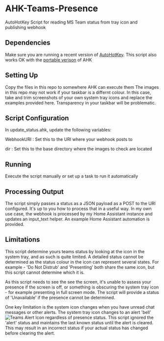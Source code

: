 # AHK-Teams-Presence
AutoHotKey Script for reading MS Team status from tray icon and publishing webhook

## Dependencies

Make sure you are running a recent version of [AutoHotKey](https://www.autohotkey.com/). This script also works OK with the [portable verison](https://www.portablefreeware.com/index.php?id=217) of AHK

## Setting Up
Copy the files in this repo to somewhere AHK can execute them
The images in this repo may not work if your taskbar is a differnt colour. In this case, take and trim screenshots of your own system tray icons and replace the examples provided here. Transparency in your taskbar will be problematic.

## Script Configuration
In update_status.ahk, update the following variables:

WebhookURI : Set this to the URI where your webhook posts to

dir : Set this to the base directory where the images to check are located

## Running
Execute the script manually or set up a task to run it automatically

## Processing Output
The script simply passes a status as a JSON payload as a POST to the URI configured. It's up to you how to process that in a useful way. In my own use case, the webhook is processed by my Home Assistant instance and updates an input_text helper. An example Home Assistant automation is provided.

## Limitations

This script determine yours teams status by looking at the icon in the system tray, and as such is quite limited. A detailed status cannot be determined as the status colour in the icon can represent several states. For example - 'Do Not Distrub' and 'Presenting' both share the same icon, but this script cannot determine which it is.

As this script needs to see the see the screen, it's unable to assess your presence if the screen is off, or something is obscuring the system tray icon - for example presenting in full screen mode. The script will provide a status of 'Unavailable' if the presence cannot be determined.

One key limitation is the system icon changes when you have unread chat messages or other alerts. The system tray icon changes to an alert 'bell' ![Teams Alert Icon](https://raw.githubusercontent.com/ajobbins/AHK-Teams-Presence/master/icons/alert.png)  regardless of presence status. This script ignored the 'alert' status and maintains the last known status until the alert is cleared. This may result in an incorrect status if your actual status has changed before clearing the alert.
